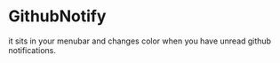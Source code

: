 # GithubNotify

it sits in your menubar and changes color when you have unread github notifications.

